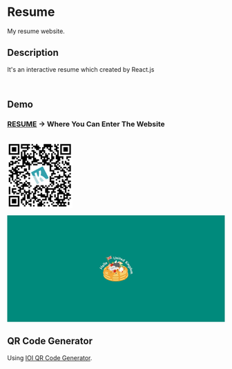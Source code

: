 # Resume

My resume website.
<br/>

## Description

<p>It's an interactive resume which created by React.js </p>
<br/>

## Demo

### **[RESUME](http://www.yschen25.com/portfolio/interactiveResume/) -> Where You Can Enter The Website**

<br/>
<img src="qrCode.png" alt="Resume" title="Resume" width="30%">
<br/>

<p align="center">
   <img src="img/Resume_01.gif" alt="Resume" title="Resume">
</p>

## QR Code Generator
Using [IOI QR Code Generator](https://qr.ioi.tw/zh/).
<br/>
<br/>
